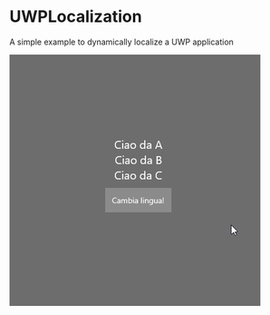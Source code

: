 # UWPLocalization
A simple example to dynamically localize a UWP application

![The application flow](Animation.gif)